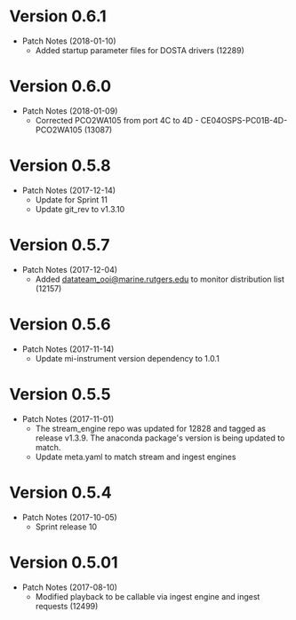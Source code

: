 # Version 0.6.1
* Patch Notes (2018-01-10)
	* Added startup parameter files for DOSTA drivers (12289)

# Version 0.6.0
* Patch Notes (2018-01-09)
	* Corrected PCO2WA105 from port 4C to 4D - CE04OSPS-PC01B-4D-PCO2WA105 (13087)

# Version 0.5.8
* Patch Notes (2017-12-14)
	* Update for Sprint 11
	* Update git_rev to v1.3.10

# Version 0.5.7
* Patch Notes (2017-12-04)
	* Added datateam_ooi@marine.rutgers.edu to monitor distribution list (12157) 

# Version 0.5.6
* Patch Notes (2017-11-14)
	* Update mi-instrument version dependency to 1.0.1

# Version 0.5.5
* Patch Notes (2017-11-01)
	* The stream_engine repo was updated for 12828 and tagged as release v1.3.9. The anaconda package's version is being updated to match.
	* Update meta.yaml to match stream and ingest engines

# Version 0.5.4
* Patch Notes (2017-10-05)
	* Sprint release 10

# Version 0.5.01
* Patch Notes (2017-08-10)
	* Modified playback to be callable via ingest engine and ingest requests (12499) 
